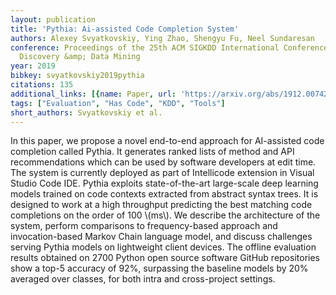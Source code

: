 ```yaml
---
layout: publication
title: 'Pythia: Ai-assisted Code Completion System'
authors: Alexey Svyatkovskiy, Ying Zhao, Shengyu Fu, Neel Sundaresan
conference: Proceedings of the 25th ACM SIGKDD International Conference on Knowledge
  Discovery &amp; Data Mining
year: 2019
bibkey: svyatkovskiy2019pythia
citations: 135
additional_links: [{name: Paper, url: 'https://arxiv.org/abs/1912.00742'}]
tags: ["Evaluation", "Has Code", "KDD", "Tools"]
short_authors: Svyatkovskiy et al.
---
```

In this paper, we propose a novel end-to-end approach for AI-assisted code
completion called Pythia. It generates ranked lists of method and API
recommendations which can be used by software developers at edit time. The
system is currently deployed as part of Intellicode extension in Visual Studio
Code IDE. Pythia exploits state-of-the-art large-scale deep learning models
trained on code contexts extracted from abstract syntax trees. It is designed
to work at a high throughput predicting the best matching code completions on
the order of 100 \\(ms\\).
  We describe the architecture of the system, perform comparisons to
frequency-based approach and invocation-based Markov Chain language model, and
discuss challenges serving Pythia models on lightweight client devices.
  The offline evaluation results obtained on 2700 Python open source software
GitHub repositories show a top-5 accuracy of 92%, surpassing the baseline
models by 20% averaged over classes, for both intra and cross-project
settings.